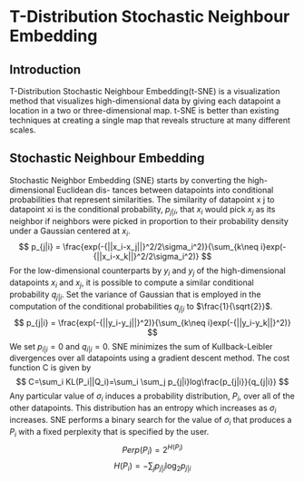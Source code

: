 # T-Distribution Stochastic Neighbour Embedding

## Introduction

T-Distribution Stochastic Neighbour Embedding(t-SNE) is a visualization method that visualizes high-dimensional data by giving each datapoint a location in a two or three-dimensional map. t-SNE is better than existing techniques at creating a single map that reveals structure at many different scales.

## Stochastic Neighbour Embedding

Stochastic Neighbor Embedding (SNE) starts by converting the high-dimensional Euclidean dis- tances between datapoints into conditional probabilities that represent similarities. The similarity of datapoint x j to datapoint xi is the conditional probability, $p_{j|i}$, that $x_i$ would pick $x_j$ as its neighbor if neighbors were picked in proportion to their probability density under a Gaussian centered at $x_i$.
$$ p_{j|i} = \frac{exp(-{||x_i-x_j||}^2/2\sigma_i^2)}{\sum_{k\neq i}exp(-{||x_i-x_k||}^2/2\sigma_i^2)} $$
For the low-dimensional counterparts by $y_i$ and $y_j$ of the high-dimensional datapoints $x_i$ and $x_j$, it is possible to compute a similar conditional probability $q_{j|i}$. Set the variance of Gaussian that is employed in the computation of the conditional probabilities $q_{j|i}$ to $\frac{1}{\sqrt{2}}$.
$$ p_{j|i} = \frac{exp(-{||y_i-y_j||}^2)}{\sum_{k\neq i}exp(-{||y_i-y_k||}^2)} $$
We set $p_{i|i} = 0$ and $q_{i|i} = 0$.
SNE minimizes the sum of Kullback-Leibler divergences over all datapoints using a gradient descent method. The cost function C is given by
$$ C=\sum_i KL(P_i||Q_i)=\sum_i \sum_j p_{j|i}log\frac{p_{j|i}}{q_{j|i}} $$
Any particular value of $\sigma_i$ induces a probability distribution, $P_i$, over all of the other datapoints. This distribution has an entropy which increases as $\sigma_i$ increases. SNE performs a binary search for the value of $\sigma_i$ that produces a $P_i$ with a fixed perplexity that is specified by the user.
$$ Perp(P_i)=2^{H(P_i)} $$
$$ H(P_i)=-\sum_j p_{j|i}\log_2 p_{j|i} $$
